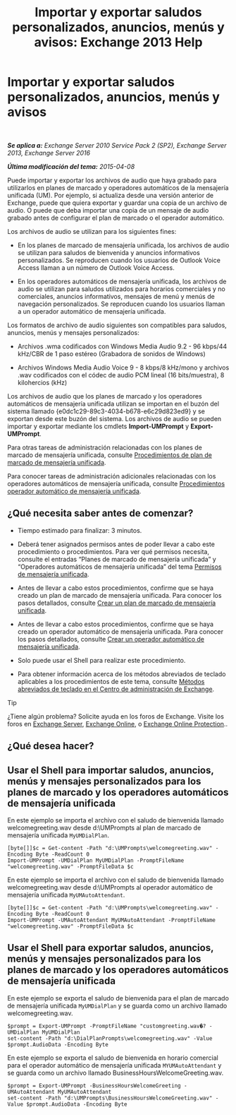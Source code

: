 ﻿---
title: 'Importar y exportar saludos personalizados, anuncios, menús y avisos: Exchange 2013 Help'
TOCTitle: Importar y exportar saludos personalizados, anuncios, menús y avisos
ms:assetid: e82da5d5-625f-4d8b-8d31-ac45513aacfd
ms:mtpsurl: https://technet.microsoft.com/es-es/library/Ee681667(v=EXCHG.150)
ms:contentKeyID: 54652459
ms.date: 04/23/2018
mtps_version: v=EXCHG.150
ms.translationtype: HT
---

# Importar y exportar saludos personalizados, anuncios, menús y avisos

 

_**Se aplica a:** Exchange Server 2010 Service Pack 2 (SP2), Exchange Server 2013, Exchange Server 2016_

_**Última modificación del tema:** 2015-04-08_

Puede importar y exportar los archivos de audio que haya grabado para utilizarlos en planes de marcado y operadores automáticos de la mensajería unificada (UM). Por ejemplo, si actualiza desde una versión anterior de Exchange, puede que quiera exportar y guardar una copia de un archivo de audio. O puede que deba importar una copia de un mensaje de audio grabado antes de configurar el plan de marcado o el operador automático.

Los archivos de audio se utilizan para los siguientes fines:

  - En los planes de marcado de mensajería unificada, los archivos de audio se utilizan para saludos de bienvenida y anuncios informativos personalizados. Se reproducen cuando los usuarios de Outlook Voice Access llaman a un número de Outlook Voice Access.

  - En los operadores automáticos de mensajería unificada, los archivos de audio se utilizan para saludos utilizados para horarios comerciales y no comerciales, anuncios informativos, mensajes de menú y menús de navegación personalizados. Se reproducen cuando los usuarios llaman a un operador automático de mensajería unificada.

Los formatos de archivo de audio siguientes son compatibles para saludos, anuncios, menús y mensajes personalizados:

  - Archivos .wma codificados con Windows Media Audio 9.2 - 96 kbps/44 kHz/CBR de 1 paso estéreo (Grabadora de sonidos de Windows)

  - Archivos Windows Media Audio Voice 9 - 8 kbps/8 kHz/mono y archivos .wav codificados con el códec de audio PCM lineal (16 bits/muestra), 8 kilohercios (kHz)

Los archivos de audio que los planes de marcado y los operadores automáticos de mensajería unificada utilizan se importan en el buzón del sistema llamado {e0dc1c29-89c3-4034-b678-e6c29d823ed9} y se exportan desde este buzón del sistema. Los archivos de audio se pueden importar y exportar mediante los cmdlets **Import-UMPrompt** y **Export-UMPrompt**.

Para otras tareas de administración relacionadas con los planes de marcado de mensajería unificada, consulte [Procedimientos de plan de marcado de mensajería unificada](um-dial-plan-procedures-exchange-2013-help.md).

Para conocer tareas de administración adicionales relacionadas con los operadores automáticos de mensajería unificada, consulte [Procedimientos operador automático de mensajería unificada](um-auto-attendant-procedures-exchange-2013-help.md).

## ¿Qué necesita saber antes de comenzar?

  - Tiempo estimado para finalizar: 3 minutos.

  - Deberá tener asignados permisos antes de poder llevar a cabo este procedimiento o procedimientos. Para ver qué permisos necesita, consulte el entradas “Planes de marcado de mensajería unificada” y “Operadores automáticos de mensajería unificada” del tema [Permisos de mensajería unificada](unified-messaging-permissions-exchange-2013-help.md).

  - Antes de llevar a cabo estos procedimientos, confirme que se haya creado un plan de marcado de mensajería unificada. Para conocer los pasos detallados, consulte [Crear un plan de marcado de mensajería unificada](create-a-um-dial-plan-exchange-2013-help.md).

  - Antes de llevar a cabo estos procedimientos, confirme que se haya creado un operador automático de mensajería unificada. Para conocer los pasos detallados, consulte [Crear un operador automático de mensajería unificada](create-a-um-auto-attendant-exchange-2013-help.md).

  - Solo puede usar el Shell para realizar este procedimiento.

  - Para obtener información acerca de los métodos abreviados de teclado aplicables a los procedimientos de este tema, consulte [Métodos abreviados de teclado en el Centro de administración de Exchange](keyboard-shortcuts-in-the-exchange-admin-center-exchange-online-protection-help.md).


> [!TIP]
> ¿Tiene algún problema? Solicite ayuda en los foros de Exchange. Visite los foros en <A href="https://go.microsoft.com/fwlink/p/?linkid=60612">Exchange Server</A>, <A href="https://go.microsoft.com/fwlink/p/?linkid=267542">Exchange Online</A>, o <A href="https://go.microsoft.com/fwlink/p/?linkid=285351">Exchange Online Protection</A>..



## ¿Qué desea hacer?

## Usar el Shell para importar saludos, anuncios, menús y mensajes personalizados para los planes de marcado y los operadores automáticos de mensajería unificada

En este ejemplo se importa el archivo con el saludo de bienvenida llamado welcomegreeting.wav desde d:\\UMPrompts al plan de marcado de mensajería unificada `MyUMDialPlan`.

    [byte[]]$c = Get-content -Path "d:\UMPrompts\welcomegreeting.wav" -Encoding Byte -ReadCount 0
    Import-UMPrompt -UMDialPlan MyUMDialPlan -PromptFileName "welcomegreeting.wav" -PromptFileData $c

En este ejemplo se importa el archivo con el saludo de bienvenida llamado welcomegreeting.wav desde d:\\UMPrompts al operador automático de mensajería unificada `MyUMAutoAttendant`.

    [byte[]]$c = Get-content -Path "d:\UMPrompts\welcomegreeting.wav" -Encoding Byte -ReadCount 0
    Import-UMPrompt -UMAutoAttendant MyUMAutoAttendant -PromptFileName "welcomegreeting.wav" -PromptFileData $c

## Usar el Shell para exportar saludos, anuncios, menús y mensajes personalizados para los planes de marcado y los operadores automáticos de mensajería unificada

En este ejemplo se exporta el saludo de bienvenida para el plan de marcado de mensajería unificada `MyUMDialPlan` y se guarda como un archivo llamado welcomegreeting.wav.

    $prompt = Export-UMPrompt -PromptFileName "customgreeting.wav�? -UMDialPlan MyUMDialPlan
    set-content -Path "d:\DialPlanPrompts\welcomegreeting.wav" -Value $prompt.AudioData -Encoding Byte

En este ejemplo se exporta el saludo de bienvenida en horario comercial para el operador automático de mensajería unificada `MYUMAutoAttendant` y se guarda como un archivo llamado BusinessHoursWelcomeGreeting.wav.

    $prompt = Export-UMPrompt -BusinessHoursWelcomeGreeting -UMAutoAttendant MyUMAutoAttendant
    set-content -Path "d:\UMPrompts\BusinessHoursWelcomeGreeting.wav" -Value $prompt.AudioData -Encoding Byte

